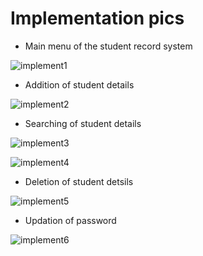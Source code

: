 # Implementation pics
* Main menu of the student record system 

![implement1](https://user-images.githubusercontent.com/46968025/153712372-f319972a-430c-4d6f-8843-7ec1629fd497.PNG)


* Addition of student details

![implement2](https://user-images.githubusercontent.com/46968025/153712377-63b85a46-be0a-440b-b3f4-2c66304a1ce5.PNG)


* Searching of student details

![implement3](https://user-images.githubusercontent.com/46968025/153712388-582e94c5-564d-4971-a87c-3805d5fdcdc6.PNG)

![implement4](https://user-images.githubusercontent.com/46968025/153712390-d60dec64-b8bb-44c0-9934-2a6a469ceebb.PNG)


* Deletion of student detsils

![implement5](https://user-images.githubusercontent.com/46968025/153712395-54ececa4-0468-42bb-a9ae-d486ac8d73d0.PNG)


* Updation of password

![implement6](https://user-images.githubusercontent.com/46968025/153712403-3e4453ca-cc2e-4b34-a10f-386c23137db0.PNG)


